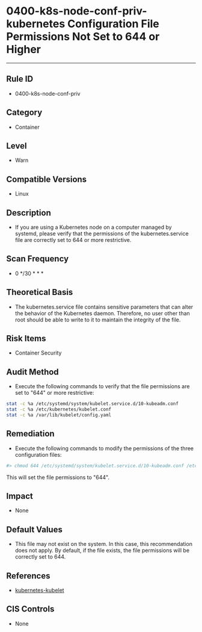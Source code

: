 # 0400-k8s-node-conf-priv-kubernetes Configuration File Permissions Not Set to 644 or Higher
---

## Rule ID

- 0400-k8s-node-conf-priv


## Category

- Container


## Level

- Warn


## Compatible Versions

- Linux


## Description

- If you are using a Kubernetes node on a computer managed by systemd, please verify that the permissions of the kubernetes.service file are correctly set to 644 or more restrictive.


## Scan Frequency
- 0 */30 * * *

## Theoretical Basis

- The kubernetes.service file contains sensitive parameters that can alter the behavior of the Kubernetes daemon. Therefore, no user other than root should be able to write to it to maintain the integrity of the file.



## Risk Items

- Container Security



## Audit Method
- Execute the following commands to verify that the file permissions are set to "644" or more restrictive:

```bash
stat -c %a /etc/systemd/system/kubelet.service.d/10-kubeadm.conf
stat -c %a /etc/kubernetes/kubelet.conf
stat -c %a /var/lib/kubelet/config.yaml
```



## Remediation
- Execute the following commands to modify the permissions of the three configuration files:
```bash
#> chmod 644 /etc/systemd/system/kubelet.service.d/10-kubeadm.conf /etc/kubernetes/kubelet.conf /var/lib/kubelet/config.yaml
```
This will set the file permissions to "644".



## Impact

- None



## Default Values

- This file may not exist on the system. In this case, this recommendation does not apply. By default, if the file exists, the file permissions will be correctly set to 644.



## References

- [kubernetes-kubelet](https://kubernetes.io/docs/admin/kubelet/)



## CIS Controls

- None